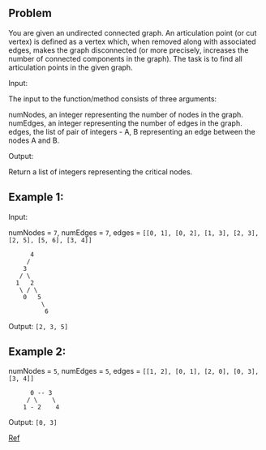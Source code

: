 ## Problem

You are given an undirected connected graph. An articulation point (or cut vertex) is defined as a vertex which, when removed along with associated edges, makes the graph disconnected (or more precisely, increases the number of connected components in the graph). The task is to find all articulation points in the given graph.

Input:

The input to the function/method consists of three arguments:

numNodes, an integer representing the number of nodes in the graph.
numEdges, an integer representing the number of edges in the graph.
edges, the list of pair of integers - A, B representing an edge between the nodes A and B.

Output:

Return a list of integers representing the critical nodes.

## Example 1:

Input:

numNodes = `7`,
numEdges = `7`,
edges = `[[0, 1], [0, 2], [1, 3], [2, 3], [2, 5], [5, 6], [3, 4]]`

          4
         /
        3
       / \
      1   2
       \ / \
        0   5
             \
              6

Output: `[2, 3, 5]`


## Example 2:

numNodes = `5`,
numEdges = `5`,
edges = `[[1, 2], [0, 1], [2, 0], [0, 3], [3, 4]]`

          0 -- 3
         / \    \
        1 - 2    4

Output: `[0, 3]`

[Ref](https://leetcode.com/discuss/interview-question/436073/)
